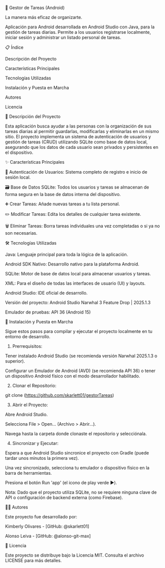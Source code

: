 📝 Gestor de Tareas (Android)

La manera más eficaz de organizarte.

Aplicación para Android desarrollada en Android Studio con Java, para la gestión de tareas diarias. Permite a los usuarios registrarse localmente, iniciar sesión y administrar un listado personal de tareas.

📋 Índice

Descripción del Proyecto

Características Principales

Tecnologías Utilizadas

Instalación y Puesta en Marcha

Autores

Licencia

📖 Descripción del Proyecto

Esta aplicación busca ayudar a las personas con la organización de sus tareas diarias al permitir guardarlas, modificarlas y eliminarlas en un mismo sitio. El proyecto implementa un sistema de autenticación de usuarios y gestión de tareas (CRUD) utilizando SQLite como base de datos local, asegurando que los datos de cada usuario sean privados y persistentes en el dispositivo.

✨ Características Principales

🔐 Autenticación de Usuarios: Sistema completo de registro e inicio de sesión local.

🗃️ Base de Datos SQLite: Todos los usuarios y tareas se almacenan de forma segura en la base de datos interna del dispositivo.

➕ Crear Tareas: Añade nuevas tareas a tu lista personal.

✏️ Modificar Tareas: Edita los detalles de cualquier tarea existente.

🗑️ Eliminar Tareas: Borra tareas individuales una vez completadas o si ya no son necesarias.

🛠️ Tecnologías Utilizadas

Java: Lenguaje principal para toda la lógica de la aplicación.

Android SDK Nativo: Desarrollo nativo para la plataforma Android.

SQLite: Motor de base de datos local para almacenar usuarios y tareas.

XML: Para el diseño de todas las interfaces de usuario (UI) y layouts.

Android Studio: IDE oficial de desarrollo.

Versión del proyecto: Android Studio Narwhal 3 Feature Drop | 2025.1.3

Emulador de pruebas: API 36 (Android 15)

🚀 Instalación y Puesta en Marcha

Sigue estos pasos para compilar y ejecutar el proyecto localmente en tu entorno de desarrollo.

1. Prerrequisitos:

Tener instalado Android Studio (se recomienda versión Narwhal 2025.1.3 o superior).

Configurar un Emulador de Android (AVD) (se recomienda API 36) o tener un dispositivo Android físico con el modo desarrollador habilitado.

2. Clonar el Repositorio:

git clone (https://github.com/skarlett01/gestorTareas)


3. Abrir el Proyecto:

Abre Android Studio.

Selecciona File > Open... (Archivo > Abrir...).

Navega hasta la carpeta donde clonaste el repositorio y selecciónala.

4. Sincronizar y Ejecutar:

Espera a que Android Studio sincronice el proyecto con Gradle (puede tardar unos minutos la primera vez).

Una vez sincronizado, selecciona tu emulador o dispositivo físico en la barra de herramientas.

Presiona el botón Run 'app' (el icono de play verde ▶️).

Nota: Dado que el proyecto utiliza SQLite, no se requiere ninguna clave de API o configuración de backend externa (como Firebase).

👨‍💻 Autores

Este proyecto fue desarrollado por:

Kimberly Olivares - [GitHub: @skarlett01]

Alonso Leiva - [GitHub: @alonso-git-max]

📄 Licencia

Este proyecto se distribuye bajo la Licencia MIT. Consulta el archivo LICENSE para más detalles.
